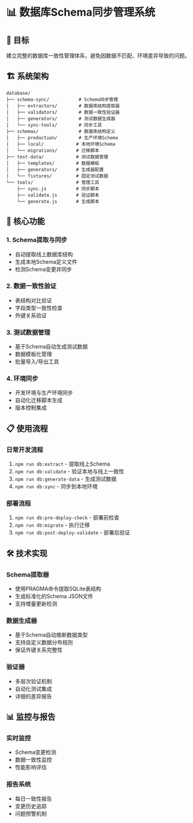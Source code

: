 # 📊 **数据库Schema同步管理系统**

## 🎯 **目标**
建立完整的数据库一致性管理体系，避免因数据不匹配、环境差异导致的问题。

## 🏗️ **系统架构**

```
database/
├── schema-sync/           # Schema同步管理
│   ├── extractors/        # 数据库结构提取器
│   ├── validators/        # 数据一致性验证器
│   ├── generators/        # 测试数据生成器
│   └── sync-tools/        # 同步工具
├── schemas/               # 数据库结构定义
│   ├── production/        # 生产环境Schema
│   ├── local/            # 本地环境Schema
│   └── migrations/       # 迁移脚本
├── test-data/            # 测试数据管理
│   ├── templates/        # 数据模板
│   ├── generators/       # 生成器配置
│   └── fixtures/         # 固定测试数据
└── tools/                # 管理工具
    ├── sync.js           # 同步脚本
    ├── validate.js       # 验证脚本
    └── generate.js       # 生成脚本
```

## 🔧 **核心功能**

### **1. Schema提取与同步**
- 自动提取线上数据库结构
- 生成本地Schema定义文件
- 检测Schema变更并同步

### **2. 数据一致性验证**
- 表结构对比验证
- 字段类型一致性检查
- 外键关系验证

### **3. 测试数据管理**
- 基于Schema自动生成测试数据
- 数据模板化管理
- 批量导入/导出工具

### **4. 环境同步**
- 开发环境与生产环境同步
- 自动化迁移脚本生成
- 版本控制集成

## 📋 **使用流程**

### **日常开发流程**
1. `npm run db:extract` - 提取线上Schema
2. `npm run db:validate` - 验证本地与线上一致性
3. `npm run db:generate-data` - 生成测试数据
4. `npm run db:sync` - 同步到本地环境

### **部署流程**
1. `npm run db:pre-deploy-check` - 部署前检查
2. `npm run db:migrate` - 执行迁移
3. `npm run db:post-deploy-validate` - 部署后验证

## 🛠️ **技术实现**

### **Schema提取器**
- 使用PRAGMA命令提取SQLite表结构
- 生成标准化的Schema JSON文件
- 支持增量更新检测

### **数据生成器**
- 基于Schema自动推断数据类型
- 支持自定义数据分布规则
- 保证外键关系完整性

### **验证器**
- 多层次验证机制
- 自动化测试集成
- 详细的差异报告

## 📊 **监控与报告**

### **实时监控**
- Schema变更检测
- 数据一致性监控
- 性能影响评估

### **报告系统**
- 每日一致性报告
- 变更历史追踪
- 问题预警机制
